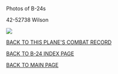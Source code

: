 
Photos of B-24s






 




42-52738 Wilson  

![](42-52738.jpg)  
  

[BACK TO THIS PLANE'S COMBAT RECORD](../b24s/42-52738.md)  

[BACK TO B-24 INDEX PAGE](../000b24s.md)  

[BACK TO MAIN PAGE](../index.md)


